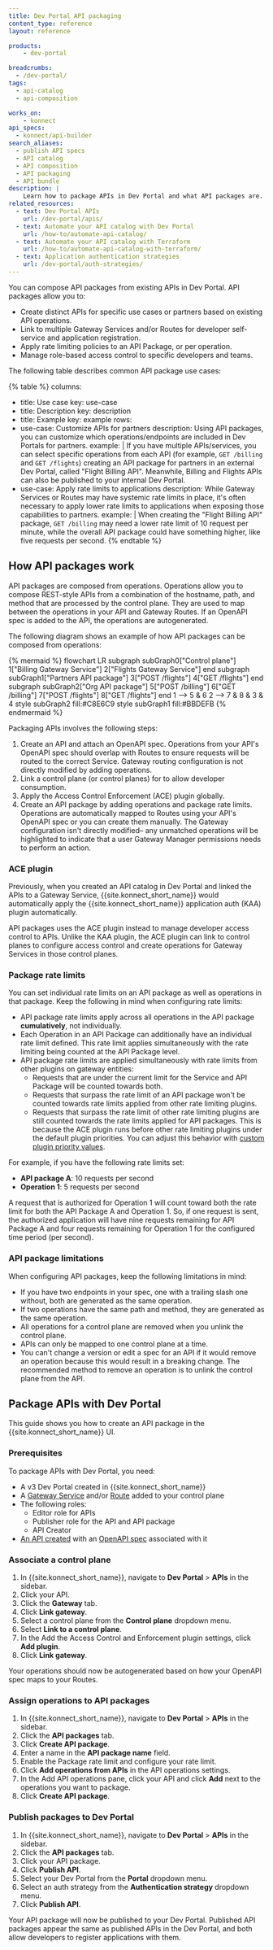 ```yaml
---
title: Dev Portal API packaging
content_type: reference
layout: reference

products:
    - dev-portal

breadcrumbs: 
  - /dev-portal/
tags:
  - api-catalog
  - api-composition

works_on:
    - konnect
api_specs:
  - konnect/api-builder
search_aliases:
  - publish API specs
  - API catalog
  - API composition
  - API packaging
  - API bundle
description: | 
    Learn how to package APIs in Dev Portal and what API packages are.
related_resources:
  - text: Dev Portal APIs
    url: /dev-portal/apis/
  - text: Automate your API catalog with Dev Portal
    url: /how-to/automate-api-catalog/
  - text: Automate your API catalog with Terraform
    url: /how-to/automate-api-catalog-with-terraform/
  - text: Application authentication strategies
    url: /dev-portal/auth-strategies/
---
```


<!--{:.success}
> This is a reference guide, you can also follow along with our [Package APIs for partners with Dev Portal](/how-to/package-apis-for-partners-with-dev-portal/) tutorial.-->

You can compose API packages from existing APIs in Dev Portal. API packages allow you to:
* Create distinct APIs for specific use cases or partners based on existing API operations.
* Link to multiple Gateway Services and/or Routes for developer self-service and application registration.
* Apply rate limiting policies to an API Package, or per operation.
* Manage role-based access control to specific developers and teams.

The following table describes common API package use cases:
<!--vale off-->
{% table %}
columns:
  - title: Use case
    key: use-case
  - title: Description
    key: description
  - title: Example
    key: example
rows:
  - use-case: Customize APIs for partners
    description: Using API packages, you can customize which operations/endpoints are included in Dev Portals for partners.
    example: |
      If you have multiple APIs/services, you can select specific operations from each API (for example, `GET /billing` and `GET /flights`) creating an API package for partners in an external Dev Portal, called "Flight Billing API". Meanwhile, Billing and Flights APIs can also be published to your internal Dev Portal.
  - use-case: Apply rate limits to applications
    description: While Gateway Services or Routes may have systemic rate limits in place, it's often necessary to apply lower rate limits to applications when exposing those capabilities to partners. 
    example: |
      When creating the "Flight Billing API" package, `GET /billing` may need a lower rate limit of 10 request per minute, while the overall API package could have something higher, like five requests per second. 
{% endtable %}
<!--vale on-->

## How API packages work

API packages are composed from operations. Operations allow you to compose REST-style APIs from a combination of the hostname, path, and method that are processed by the control plane. They are used to map between the operations in your API and Gateway Routes. If an OpenAPI spec is added to the API, the operations are autogenerated. 

The following diagram shows an example of how API packages can be composed from operations:

<!--vale off-->
{% mermaid %}
flowchart LR
 subgraph subGraph0["Control plane"]
        1["Billing Gateway Service"]
        2["Flights Gateway Service"]
  end
 subgraph subGraph1["Partners API package"]
        3["POST /flights"]
        4["GET /flights"]
  end
 subgraph subGraph2["Org API package"]
        5["POST /billing"]
        6["GET /billing"]
        7["POST /flights"]
        8["GET /flights"]
  end
    1 --> 5 & 6
    2 --> 7 & 8 & 3 & 4
    style subGraph2 fill:#C8E6C9
    style subGraph1 fill:#BBDEFB
{% endmermaid %}
<!--vale on-->

Packaging APIs involves the following steps:
1. Create an API and attach an OpenAPI spec. Operations from your API's OpenAPI spec should overlap with Routes to ensure requests will be routed to the correct Service. Gateway routing configuration is not directly modified by adding operations.
1. Link a control plane (or control planes) for to allow developer consumption. 
1. Apply the Access Control Enforcement (ACE) plugin globally.
1. Create an API package by adding operations and package rate limits. Operations are automatically mapped to Routes using your API's OpenAPI spec or you can create them manually. The Gateway configuration isn't directly modified– any unmatched operations will be highlighted to indicate that a user Gateway Manager permissions needs to perform an action.

### ACE plugin

Previously, when you created an API catalog in Dev Portal and linked the APIs to a Gateway Service, {{site.konnect_short_name}} would automatically apply the {{site.konnect_short_name}} application auth (KAA) plugin automatically. 

API packages uses the ACE plugin instead to manage developer access control to APIs. Unlike the KAA plugin, the ACE plugin can link to control planes to configure access control and create operations for Gateway Services in those control planes. 

### Package rate limits

You can set individual rate limits on an API package as well as operations in that package. Keep the following in mind when configuring rate limits:
* API package rate limits apply across all operations in the API package **cumulatively**, not individually.
* Each Operation in an API Package can additionally have an individual rate limit defined. This rate limit applies simultaneously with the rate limiting being counted at the API Package level.
* API package rate limits are applied simultaneously with rate limits from other plugins on gateway entities:
  * Requests that are under the current limit for the Service and API Package will be counted towards both.
  * Requests that surpass the rate limit of an API package won't be counted towards rate limits applied from other rate limiting plugins.
  * Requests that surpass the rate limit of other rate limiting plugins are still counted towards the rate limits applied for API packages. This is because the ACE plugin runs before other rate limiting plugins under the default plugin priorities. You can adjust this behavior with [custom plugin priority values](/gateway/entities/plugin/#dynamic-plugin-ordering).

For example, if you have the following rate limits set:
* **API package A**: 10 requests per second
* **Operation 1**: 5 requests per second

A request that is authorized for Operation 1 will count toward both the rate limit for both the API Package A and Operation 1. So, if one request is sent, the authorized application will have nine requests remaining for API Package A and four requests remaining for Operation 1 for the configured time period (per second).

### API package limitations

When configuring API packages, keep the following limitations in mind:

* If you have two endpoints in your spec, one with a trailing slash one without, both are generated as the same operation.
* If two operations have the same path and method, they are generated as the same operation.
* All operations for a control plane are removed when you unlink the control plane.
* APIs can only be mapped to one control plane at a time.
* You can't change a version or edit a spec for an API if it would remove an operation because this would result in a breaking change. The recommended method to remove an operation is to unlink the control plane from the API.

## Package APIs with Dev Portal

This guide shows you how to create an API package in the {{site.konnect_short_name}} UI.

### Prerequisites

To package APIs with Dev Portal, you need:
* A v3 Dev Portal created in {{site.konnect_short_name}}
* A [Gateway Service](/gateway/entities/service/#set-up-a-gateway-service) and/or [Route](/gateway/entities/route/#set-up-a-route) added to your control plane
* The following roles:
  * Editor role for APIs
  * Publisher role for the API and API package
  * API Creator
* [An API created](/dev-portal/apis/) with an [OpenAPI spec](/dev-portal/apis/#api-specs) associated with it

### Associate a control plane

1. In {{site.konnect_short_name}}, navigate to **Dev Portal** > **APIs** in the sidebar.
1. Click your API.
1. Click the **Gateway** tab.
1. Click **Link gateway**.
1. Select a control plane from the **Control plane** dropdown menu.
1. Select **Link to a control plane**.
1. In the Add the Access Control and Enforcement plugin settings, click **Add plugin**.
1. Click **Link gateway**.

Your operations should now be autogenerated based on how your OpenAPI spec maps to your Routes.

### Assign operations to API packages

1. In {{site.konnect_short_name}}, navigate to **Dev Portal** > **APIs** in the sidebar.
1. Click the **API packages** tab.
1. Click **Create API package**.
1. Enter a name in the **API package name** field.
1. Enable the Package rate limit and configure your rate limit.
1. Click **Add operations from APIs** in the API operations settings.
1. In the Add API operations pane, click your API and click **Add** next to the operations you want to package.
1. Click **Create API package**. 

### Publish packages to Dev Portal

1. In {{site.konnect_short_name}}, navigate to **Dev Portal** > **APIs** in the sidebar.
1. Click the **API packages** tab.
1. Click your API package.
1. Click **Publish API**.
1. Select your Dev Portal from the **Portal** dropdown menu.
1. Select an auth strategy from the **Authentication strategy** dropdown menu.
1. Click **Publish API**. 

Your API package will now be published to your Dev Portal. Published API packages appear the same as published APIs in the Dev Portal, and both allow developers to register applications with them.
